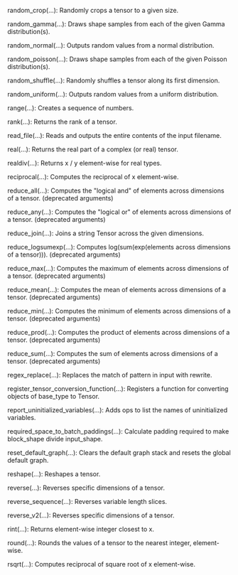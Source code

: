 
random_crop(...): Randomly crops a tensor to a given size.

random_gamma(...): Draws shape samples from each of the given Gamma distribution(s).

random_normal(...): Outputs random values from a normal distribution.

random_poisson(...): Draws shape samples from each of the given Poisson distribution(s).

random_shuffle(...): Randomly shuffles a tensor along its first dimension.

random_uniform(...): Outputs random values from a uniform distribution.

range(...): Creates a sequence of numbers.

rank(...): Returns the rank of a tensor.

read_file(...): Reads and outputs the entire contents of the input filename.

real(...): Returns the real part of a complex (or real) tensor.

realdiv(...): Returns x / y element-wise for real types.

reciprocal(...): Computes the reciprocal of x element-wise.

reduce_all(...): Computes the "logical and" of elements across dimensions of a tensor. (deprecated arguments)

reduce_any(...): Computes the "logical or" of elements across dimensions of a tensor. (deprecated arguments)

reduce_join(...): Joins a string Tensor across the given dimensions.

reduce_logsumexp(...): Computes log(sum(exp(elements across dimensions of a tensor))). (deprecated arguments)

reduce_max(...): Computes the maximum of elements across dimensions of a tensor. (deprecated arguments)

reduce_mean(...): Computes the mean of elements across dimensions of a tensor. (deprecated arguments)

reduce_min(...): Computes the minimum of elements across dimensions of a tensor. (deprecated arguments)

reduce_prod(...): Computes the product of elements across dimensions of a tensor. (deprecated arguments)

reduce_sum(...): Computes the sum of elements across dimensions of a tensor. (deprecated arguments)

regex_replace(...): Replaces the match of pattern in input with rewrite.

register_tensor_conversion_function(...): Registers a function for converting objects of base_type to Tensor.

report_uninitialized_variables(...): Adds ops to list the names of uninitialized variables.

required_space_to_batch_paddings(...): Calculate padding required to make block_shape divide input_shape.

reset_default_graph(...): Clears the default graph stack and resets the global default graph.

reshape(...): Reshapes a tensor.

reverse(...): Reverses specific dimensions of a tensor.

reverse_sequence(...): Reverses variable length slices.

reverse_v2(...): Reverses specific dimensions of a tensor.

rint(...): Returns element-wise integer closest to x.

round(...): Rounds the values of a tensor to the nearest integer, element-wise.

rsqrt(...): Computes reciprocal of square root of x element-wise.
